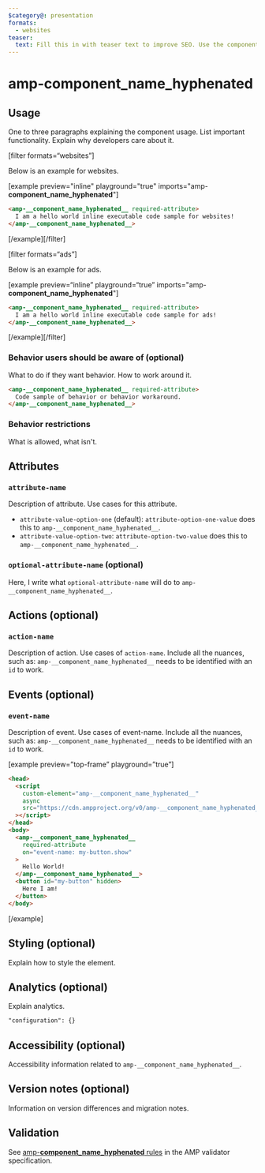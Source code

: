 ```yaml
---
$category@: presentation
formats:
  - websites
teaser:
  text: Fill this in with teaser text to improve SEO. Use the component description.
---
```


<!--
  All documentation starts with frontmatter. Front matter organizes documentation on amp.dev
  and improves SEO.
  * Include the relevant category(ies): ads-analytics, dynamic-content, layout, media, presentation, social, personalization
  * List applicable format(s): websites, ads, stories, email
  * Do not include markdown formatting in the frontmatter - plain text and punctionation only!
  * Remove this comment!
-->

<!--
Copyright __current_year__ The AMP HTML Authors. All Rights Reserved.

Licensed under the Apache License, Version 2.0 (the "License");
you may not use this file except in compliance with the License.
You may obtain a copy of the License at

      http://www.apache.org/licenses/LICENSE-2.0

Unless required by applicable law or agreed to in writing, software
distributed under the License is distributed on an "AS-IS" BASIS,
WITHOUT WARRANTIES OR CONDITIONS OF ANY KIND, either express or implied.
See the License for the specific language governing permissions and
limitations under the License.
-->

# amp-__component_name_hyphenated__

<!--
  If the component is relevant for more than one format and operates differently between these
  formats, include and filter multiple content blocks and code samples.
-->

## Usage

One to three paragraphs explaining the component usage. List important functionality. Explain why developers care about it.

[filter formats=“websites”]

Below is an example for websites.

[example preview="inline" playground="true" imports="amp-__component_name_hyphenated__"]

```html
<amp-__component_name_hyphenated__ required-attribute>
  I am a hello world inline executable code sample for websites!
</amp-__component_name_hyphenated__>
```

[/example][/filter]

<!--
  * [Read more about filtering sections](https://amp.dev/documentation/guides-and-tutorials/contribute/contribute-documentation/formatting/?format=websites#filtering-sections)
  * [Read more about executable code samples](https://amp.dev/documentation/guides-and-tutorials/contribute/contribute-documentation/formatting/?format=websites#preview-code-samples)
 -->

[filter formats=“ads”]

Below is an example for ads.

[example preview=“inline” playground=“true” imports="amp-__component_name_hyphenated__"]

```html
<amp-__component_name_hyphenated__ required-attribute>
  I am a hello world inline executable code sample for ads!
</amp-__component_name_hyphenated__>
```

[/example][/filter]

### Behavior users should be aware of (optional)

What to do if they want behavior. How to work around it.

```html
<amp-__component_name_hyphenated__ required-attribute>
  Code sample of behavior or behavior workaround.
</amp-__component_name_hyphenated__>
```

### Behavior restrictions

What is allowed, what isn't.

## Attributes

### `attribute-name`

Description of attribute. Use cases for this attribute.

-   `attribute-value-option-one` (default): `attribute-option-one-value` does this to `amp-__component_name_hyphenated__`.
-   `attribute-value-option-two`: `attribute-option-two-value` does this to `amp-__component_name_hyphenated__`.

### `optional-attribute-name` (optional)

Here, I write what `optional-attribute-name` will do to `amp-__component_name_hyphenated__`.

## Actions (optional)

### `action-name`

Description of action. Use cases of `action-name`. Include all the nuances, such as: `amp-__component_name_hyphenated__` needs to be identified with an `id` to work.

## Events (optional)

### `event-name`

Description of event. Use cases of event-name. Include all the nuances, such as: `amp-__component_name_hyphenated__` needs to be identified with an `id` to work.

[example preview=”top-frame” playground=”true”]

```html
<head>
  <script
    custom-element="amp-__component_name_hyphenated__"
    async
    src="https://cdn.ampproject.org/v0/amp-__component_name_hyphenated__-latest.js"
  ></script>
</head>
<body>
  <amp-__component_name_hyphenated__
    required-attribute
    on="event-name: my-button.show"
  >
    Hello World!
  </amp-__component_name_hyphenated__>
  <button id="my-button" hidden>
    Here I am!
  </button>
</body>
```

[/example]

## Styling (optional)

Explain how to style the element.

## Analytics (optional)

Explain analytics.

```html
"configuration": {}
```

## Accessibility (optional)

Accessibility information related to `amp-__component_name_hyphenated__`.

## Version notes (optional)

Information on version differences and migration notes.

## Validation

See [amp-__component_name_hyphenated__ rules](https://github.com/ampproject/amphtml/blob/master/extensions/amp-__component_name_hyphenated__/validator-amp-__component_name_hyphenated__.protoascii) in the AMP validator specification.
